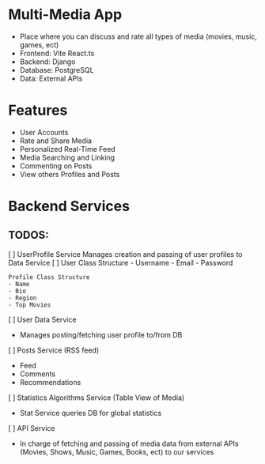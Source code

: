 # Multi-Media App
 - Place where you can discuss and rate all types of media (movies, music, games, ect)
 - Frontend: Vite React.ts
 - Backend:  Django 
 - Database: PostgreSQL
 - Data: External APIs

# Features
 - User Accounts
 - Rate and Share Media
 - Personalized Real-Time Feed
 - Media Searching and Linking
 - Commenting on Posts
 - View others Profiles and Posts

# Backend Services

## TODOS:

[ ] UserProfile Service
  Manages creation and passing of user profiles to Data Service
  [ ] User Class Structure
    - Username
    - Email
    - Password

    Profile Class Structure
    - Name
    - Bio
    - Region
    - Top Movies

[ ] User Data Service 
  - Manages posting/fetching user profile to/from DB

[ ] Posts Service (RSS feed)
  - Feed
  - Comments
  - Recommendations
  
[ ] Statistics Algorithms Service (Table View of Media)
  - Stat Service queries DB for global statistics

[ ] API Service
  - In charge of fetching and passing of media data from external APIs (Movies, Shows, Music, Games, Books, ect) to our services
  
